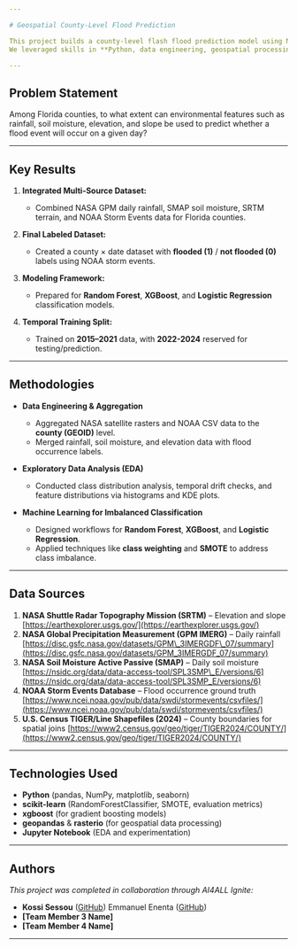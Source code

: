 ```yaml
---

# Geospatial County-Level Flood Prediction 

This project builds a county-level flash flood prediction model using NASA and NOAA datasets to support local emergency planning and risk mitigation.
We leveraged skills in **Python, data engineering, geospatial processing, and machine learning** as part of the **AI4ALL Ignite** program to create a scalable, data-driven alternative to costly physics-based flood models.

---
```


## Problem Statement

Among Florida counties, to what extent can environmental features such as rainfall, soil moisture, elevation, and slope be used to predict whether a flood event will occur on a given day?


---

## Key Results

1. **Integrated Multi-Source Dataset:**

   * Combined NASA GPM daily rainfall, SMAP soil moisture, SRTM terrain, and NOAA Storm Events data for Florida counties.
2. **Final Labeled Dataset:**

   * Created a county × date dataset with **flooded (1)** / **not flooded (0)** labels using NOAA storm events.
3. **Modeling Framework:**

   * Prepared for **Random Forest**, **XGBoost**, and **Logistic Regression** classification models.
4. **Temporal Training Split:**

   * Trained on **2015–2021** data, with **2022-2024** reserved for testing/prediction.

---

## Methodologies

* **Data Engineering & Aggregation**

  * Aggregated NASA satellite rasters and NOAA CSV data to the **county (GEOID)** level.
  * Merged rainfall, soil moisture, and elevation data with flood occurrence labels.
* **Exploratory Data Analysis (EDA)**

  * Conducted class distribution analysis, temporal drift checks, and feature distributions via histograms and KDE plots.
* **Machine Learning for Imbalanced Classification**

  * Designed workflows for **Random Forest**, **XGBoost**, and **Logistic Regression**.
  * Applied techniques like **class weighting** and **SMOTE** to address class imbalance.

---

## Data Sources

1. **NASA Shuttle Radar Topography Mission (SRTM)** – Elevation and slope
   [https://earthexplorer.usgs.gov/](https://earthexplorer.usgs.gov/)
2. **NASA Global Precipitation Measurement (GPM IMERG)** – Daily rainfall
   [https://disc.gsfc.nasa.gov/datasets/GPM\_3IMERGDF\_07/summary](https://disc.gsfc.nasa.gov/datasets/GPM_3IMERGDF_07/summary)
3. **NASA Soil Moisture Active Passive (SMAP)** – Daily soil moisture
   [https://nsidc.org/data/data-access-tool/SPL3SMP\_E/versions/6](https://nsidc.org/data/data-access-tool/SPL3SMP_E/versions/6)
4. **NOAA Storm Events Database** – Flood occurrence ground truth
   [https://www.ncei.noaa.gov/pub/data/swdi/stormevents/csvfiles/](https://www.ncei.noaa.gov/pub/data/swdi/stormevents/csvfiles/)
5. **U.S. Census TIGER/Line Shapefiles (2024)** – County boundaries for spatial joins
   [https://www2.census.gov/geo/tiger/TIGER2024/COUNTY/](https://www2.census.gov/geo/tiger/TIGER2024/COUNTY/)

---

## Technologies Used

* **Python** (pandas, NumPy, matplotlib, seaborn)
* **scikit-learn** (RandomForestClassifier, SMOTE, evaluation metrics)
* **xgboost** (for gradient boosting models)
* **geopandas** & **rasterio** (for geospatial data processing)
* **Jupyter Notebook** (EDA and experimentation)

---

## Authors

*This project was completed in collaboration through AI4ALL Ignite:*

* **Kossi Sessou** ([GitHub](https://github.com/KossiSessou))
Emmanuel Enenta ([GitHub](https://github.com/chinedu-2002))
* **\[Team Member 3 Name]**
* **\[Team Member 4 Name]**

---
